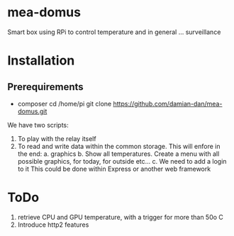 # mea-domus
Smart box using RPi to control temperature and in general ... surveillance
# Installation
## Prerequirements
- composer
 cd /home/pi
 git clone https://github.com/damian-dan/mea-domus.git
 
We have two scripts:
1. To play with the relay itself
2. To read and write data within the common storage. This will enfore in the end:
    a. graphics
    b. Show all temperatures. Create a menu with all possible graphics, for today, for outside etc...
    c. We need to add a login to it
    This could be done within Express or another web framework
    
# ToDo
1. retrieve CPU and GPU temperature, with a trigger for more than 50o C
2. Introduce http2 features


